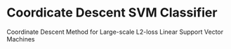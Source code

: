 # Coordicate Descent SVM Classifier
Coordinate Descent Method for Large-scale L2-loss Linear Support Vector Machines
